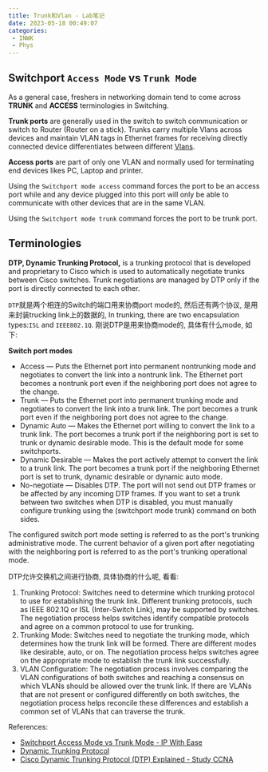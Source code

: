 ```yaml
---
title: Trunk和Vlan - Lab笔记
date: 2023-05-18 00:49:07
categories:
 - INWK
 - Phys
---
```


## Switchport `Access Mode` vs `Trunk Mode`

As a general case, freshers in networking domain tend to come across **TRUNK** and **ACCESS** terminologies in Switching. 

**Trunk ports** are generally used in the switch to switch communication or switch to Router (Router on a stick). Trunks carry multiple Vlans across devices and maintain VLAN tags in Ethernet frames for receiving directly connected device differentiates between different [Vlans](https://ipwithease.com/what-is-vlan-virtual-lan/). 

**Access ports** are part of only one VLAN and normally used for terminating end devices likes PC, Laptop and printer.

Using the `Switchport mode access` command forces the port to be an access port while and any device plugged into this port will only be able to communicate with other devices that are in the same VLAN.

Using the `Switchport mode trunk` command forces the port to be trunk port.

## Terminologies

**DTP, Dynamic Trunking Protocol,** is a trunking protocol that is developed and proprietary to Cisco which is used to automatically negotiate trunks between Cisco switches. Trunk negotiations are managed by DTP only if the port is directly connected to each other.

`DTP`就是两个相连的Switch的端口用来协商port mode的, 然后还有两个协议, 是用来封装trucking link上的数据的, In trunking, there are two encapsulation types:`ISL` and `IEEE802.1Q`. 刚说DTP是用来协商mode的, 具体有什么mode, 如下:

**Switch port modes**

- Access — Puts the Ethernet port into permanent nontrunking mode and negotiates to convert the link into a nontrunk link. The Ethernet port becomes a nontrunk port even if the neighboring port does not agree to the change.
- Trunk — Puts the Ethernet port into permanent trunking mode and negotiates to convert the link into a trunk link. The port becomes a trunk port even if the neighboring port does not agree to the change.
- Dynamic Auto — Makes the Ethernet port willing to convert the link to a trunk link. The port becomes a trunk port if the neighboring port is set to trunk or dynamic desirable mode. This is the default mode for some switchports.
- Dynamic Desirable — Makes the port actively attempt to convert the link to a trunk link. The port becomes a trunk port if the neighboring Ethernet port is set to trunk, dynamic desirable or dynamic auto mode.
- No-negotiate — Disables DTP. The port will not send out DTP frames or be affected by any incoming DTP frames. If you want to set a trunk between two switches when DTP is disabled, you must manually configure trunking using the (switchport mode trunk) command on both sides.

The configured switch port mode setting is referred to as the port's trunking administrative mode. The current behavior of a given port after negotiating with the neighboring port is referred to as the port's trunking operational mode.

DTP允许交换机之间进行协商, 具体协商的什么呢, 看看:

1. Trunking Protocol: Switches need to determine which trunking protocol to use for establishing the trunk link. Different trunking protocols, such as IEEE 802.1Q or ISL (Inter-Switch Link), may be supported by switches. The negotiation process helps switches identify compatible protocols and agree on a common protocol to use for trunking.
2. Trunking Mode: Switches need to negotiate the trunking mode, which determines how the trunk link will be formed. There are different modes like desirable, auto, or on. The negotiation process helps switches agree on the appropriate mode to establish the trunk link successfully.
3. VLAN Configuration: The negotiation process involves comparing the VLAN configurations of both switches and reaching a consensus on which VLANs should be allowed over the trunk link. If there are VLANs that are not present or configured differently on both switches, the negotiation process helps reconcile these differences and establish a common set of VLANs that can traverse the trunk.

References:

- [Switchport Access Mode vs Trunk Mode - IP With Ease](https://ipwithease.com/switchport-trunk-mode-vs-access-mode/)
- [Dynamic Trunking Protocol](https://en.wikipedia.org/wiki/Dynamic_Trunking_Protocol)
- [Cisco Dynamic Trunking Protocol (DTP) Explained - Study CCNA](https://study-ccna.com/dynamic-trunking-protocol-dtp-cisco/)